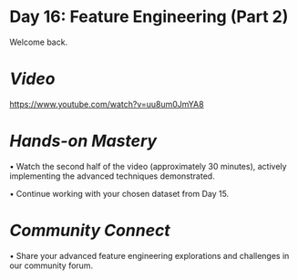 # **Day 16: Feature Engineering (Part 2)**

Welcome back.

# *Video*

https://www.youtube.com/watch?v=uu8um0JmYA8

# *Hands-on Mastery*
•	Watch the second half of the video (approximately 30 minutes), actively implementing the advanced techniques demonstrated.

•	Continue working with your chosen dataset from Day 15.

# *Community Connect*
•	Share your advanced feature engineering explorations and challenges in our community forum.

